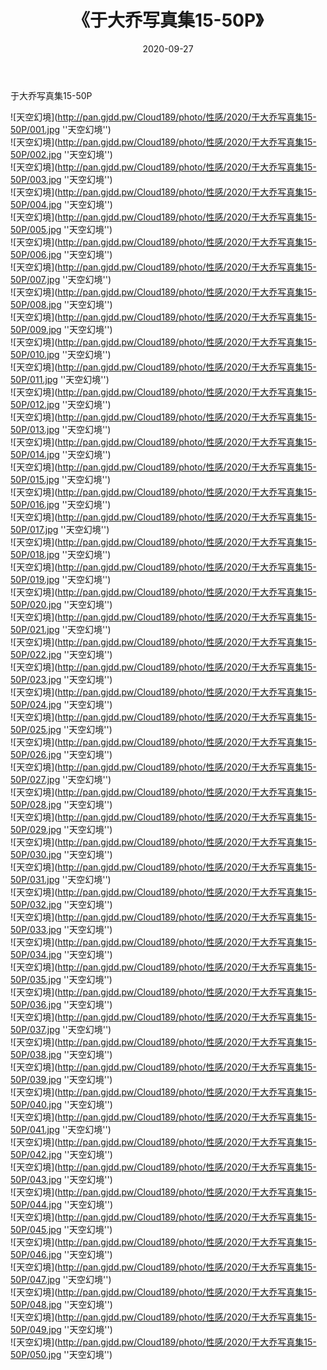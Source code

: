 ﻿---
layout: post
title:  《于大乔写真集15-50P》
date:   2020-09-27
img: http://pan.gjdd.pw/Cloud189/photo/性感/2020/于大乔写真集15-50P/000.jpg
categories: [美女, 性感, 泳衣]
---

于大乔写真集15-50P



![天空幻境](http://pan.gjdd.pw/Cloud189/photo/性感/2020/于大乔写真集15-50P/001.jpg ''天空幻境'') <br>
![天空幻境](http://pan.gjdd.pw/Cloud189/photo/性感/2020/于大乔写真集15-50P/002.jpg ''天空幻境'') <br>
![天空幻境](http://pan.gjdd.pw/Cloud189/photo/性感/2020/于大乔写真集15-50P/003.jpg ''天空幻境'') <br>
![天空幻境](http://pan.gjdd.pw/Cloud189/photo/性感/2020/于大乔写真集15-50P/004.jpg ''天空幻境'') <br>
![天空幻境](http://pan.gjdd.pw/Cloud189/photo/性感/2020/于大乔写真集15-50P/005.jpg ''天空幻境'') <br>
![天空幻境](http://pan.gjdd.pw/Cloud189/photo/性感/2020/于大乔写真集15-50P/006.jpg ''天空幻境'') <br>
![天空幻境](http://pan.gjdd.pw/Cloud189/photo/性感/2020/于大乔写真集15-50P/007.jpg ''天空幻境'') <br>
![天空幻境](http://pan.gjdd.pw/Cloud189/photo/性感/2020/于大乔写真集15-50P/008.jpg ''天空幻境'') <br>
![天空幻境](http://pan.gjdd.pw/Cloud189/photo/性感/2020/于大乔写真集15-50P/009.jpg ''天空幻境'') <br>
![天空幻境](http://pan.gjdd.pw/Cloud189/photo/性感/2020/于大乔写真集15-50P/010.jpg ''天空幻境'') <br>
![天空幻境](http://pan.gjdd.pw/Cloud189/photo/性感/2020/于大乔写真集15-50P/011.jpg ''天空幻境'') <br>
![天空幻境](http://pan.gjdd.pw/Cloud189/photo/性感/2020/于大乔写真集15-50P/012.jpg ''天空幻境'') <br>
![天空幻境](http://pan.gjdd.pw/Cloud189/photo/性感/2020/于大乔写真集15-50P/013.jpg ''天空幻境'') <br>
![天空幻境](http://pan.gjdd.pw/Cloud189/photo/性感/2020/于大乔写真集15-50P/014.jpg ''天空幻境'') <br>
![天空幻境](http://pan.gjdd.pw/Cloud189/photo/性感/2020/于大乔写真集15-50P/015.jpg ''天空幻境'') <br>
![天空幻境](http://pan.gjdd.pw/Cloud189/photo/性感/2020/于大乔写真集15-50P/016.jpg ''天空幻境'') <br>
![天空幻境](http://pan.gjdd.pw/Cloud189/photo/性感/2020/于大乔写真集15-50P/017.jpg ''天空幻境'') <br>
![天空幻境](http://pan.gjdd.pw/Cloud189/photo/性感/2020/于大乔写真集15-50P/018.jpg ''天空幻境'') <br>
![天空幻境](http://pan.gjdd.pw/Cloud189/photo/性感/2020/于大乔写真集15-50P/019.jpg ''天空幻境'') <br>
![天空幻境](http://pan.gjdd.pw/Cloud189/photo/性感/2020/于大乔写真集15-50P/020.jpg ''天空幻境'') <br>
![天空幻境](http://pan.gjdd.pw/Cloud189/photo/性感/2020/于大乔写真集15-50P/021.jpg ''天空幻境'') <br>
![天空幻境](http://pan.gjdd.pw/Cloud189/photo/性感/2020/于大乔写真集15-50P/022.jpg ''天空幻境'') <br>
![天空幻境](http://pan.gjdd.pw/Cloud189/photo/性感/2020/于大乔写真集15-50P/023.jpg ''天空幻境'') <br>
![天空幻境](http://pan.gjdd.pw/Cloud189/photo/性感/2020/于大乔写真集15-50P/024.jpg ''天空幻境'') <br>
![天空幻境](http://pan.gjdd.pw/Cloud189/photo/性感/2020/于大乔写真集15-50P/025.jpg ''天空幻境'') <br>
![天空幻境](http://pan.gjdd.pw/Cloud189/photo/性感/2020/于大乔写真集15-50P/026.jpg ''天空幻境'') <br>
![天空幻境](http://pan.gjdd.pw/Cloud189/photo/性感/2020/于大乔写真集15-50P/027.jpg ''天空幻境'') <br>
![天空幻境](http://pan.gjdd.pw/Cloud189/photo/性感/2020/于大乔写真集15-50P/028.jpg ''天空幻境'') <br>
![天空幻境](http://pan.gjdd.pw/Cloud189/photo/性感/2020/于大乔写真集15-50P/029.jpg ''天空幻境'') <br>
![天空幻境](http://pan.gjdd.pw/Cloud189/photo/性感/2020/于大乔写真集15-50P/030.jpg ''天空幻境'') <br>
![天空幻境](http://pan.gjdd.pw/Cloud189/photo/性感/2020/于大乔写真集15-50P/031.jpg ''天空幻境'') <br>
![天空幻境](http://pan.gjdd.pw/Cloud189/photo/性感/2020/于大乔写真集15-50P/032.jpg ''天空幻境'') <br>
![天空幻境](http://pan.gjdd.pw/Cloud189/photo/性感/2020/于大乔写真集15-50P/033.jpg ''天空幻境'') <br>
![天空幻境](http://pan.gjdd.pw/Cloud189/photo/性感/2020/于大乔写真集15-50P/034.jpg ''天空幻境'') <br>
![天空幻境](http://pan.gjdd.pw/Cloud189/photo/性感/2020/于大乔写真集15-50P/035.jpg ''天空幻境'') <br>
![天空幻境](http://pan.gjdd.pw/Cloud189/photo/性感/2020/于大乔写真集15-50P/036.jpg ''天空幻境'') <br>
![天空幻境](http://pan.gjdd.pw/Cloud189/photo/性感/2020/于大乔写真集15-50P/037.jpg ''天空幻境'') <br>
![天空幻境](http://pan.gjdd.pw/Cloud189/photo/性感/2020/于大乔写真集15-50P/038.jpg ''天空幻境'') <br>
![天空幻境](http://pan.gjdd.pw/Cloud189/photo/性感/2020/于大乔写真集15-50P/039.jpg ''天空幻境'') <br>
![天空幻境](http://pan.gjdd.pw/Cloud189/photo/性感/2020/于大乔写真集15-50P/040.jpg ''天空幻境'') <br>
![天空幻境](http://pan.gjdd.pw/Cloud189/photo/性感/2020/于大乔写真集15-50P/041.jpg ''天空幻境'') <br>
![天空幻境](http://pan.gjdd.pw/Cloud189/photo/性感/2020/于大乔写真集15-50P/042.jpg ''天空幻境'') <br>
![天空幻境](http://pan.gjdd.pw/Cloud189/photo/性感/2020/于大乔写真集15-50P/043.jpg ''天空幻境'') <br>
![天空幻境](http://pan.gjdd.pw/Cloud189/photo/性感/2020/于大乔写真集15-50P/044.jpg ''天空幻境'') <br>
![天空幻境](http://pan.gjdd.pw/Cloud189/photo/性感/2020/于大乔写真集15-50P/045.jpg ''天空幻境'') <br>
![天空幻境](http://pan.gjdd.pw/Cloud189/photo/性感/2020/于大乔写真集15-50P/046.jpg ''天空幻境'') <br>
![天空幻境](http://pan.gjdd.pw/Cloud189/photo/性感/2020/于大乔写真集15-50P/047.jpg ''天空幻境'') <br>
![天空幻境](http://pan.gjdd.pw/Cloud189/photo/性感/2020/于大乔写真集15-50P/048.jpg ''天空幻境'') <br>
![天空幻境](http://pan.gjdd.pw/Cloud189/photo/性感/2020/于大乔写真集15-50P/049.jpg ''天空幻境'') <br>
![天空幻境](http://pan.gjdd.pw/Cloud189/photo/性感/2020/于大乔写真集15-50P/050.jpg ''天空幻境'') <br>